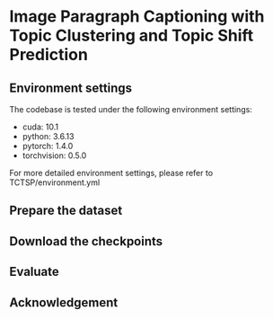 # Image Paragraph Captioning with Topic Clustering and Topic Shift Prediction

## Environment settings
The codebase is tested under the following environment settings:
- cuda: 10.1
- python: 3.6.13
- pytorch: 1.4.0
- torchvision: 0.5.0

For more detailed environment settings, please refer to TCTSP/environment.yml

## Prepare the dataset

## Download the checkpoints

## Evaluate

## Acknowledgement
